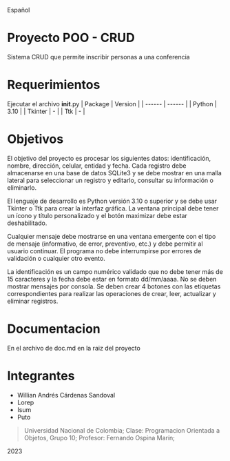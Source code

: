 Español

# Proyecto POO - CRUD
Sistema CRUD que permite inscribir personas a una conferencia

# Requerimientos
Ejecutar el archivo __init__.py
| Package | Version |
| ------ | ------ |
| Python | 3.10 |
| Tkinter | - |
| Ttk | - |


# Objetivos
El objetivo del proyecto es procesar los siguientes datos: identificación, nombre, dirección, celular, entidad y fecha. Cada registro debe almacenarse en una base de datos SQLite3 y se debe mostrar en una malla lateral para seleccionar un registro y editarlo, consultar su información o eliminarlo.

El lenguaje de desarrollo es Python versión 3.10 o superior y se debe usar Tkinter o Ttk para crear la interfaz gráfica. La ventana principal debe tener un ícono y título personalizado y el botón maximizar debe estar deshabilitado.

Cualquier mensaje debe mostrarse en una ventana emergente con el tipo de mensaje (informativo, de error, preventivo, etc.) y debe permitir al usuario continuar. El programa no debe interrumpirse por errores de validación o cualquier otro evento.

La identificación es un campo numérico validado que no debe tener más de 15 caracteres y la fecha debe estar en formato dd/mm/aaaa. No se deben mostrar mensajes por consola. Se deben crear 4 botones con las etiquetas correspondientes para realizar las operaciones de crear, leer, actualizar y eliminar registros.


# Documentacion
En el archivo de doc.md en la raiz del proyecto

# Integrantes
- Willian Andrés Cárdenas Sandoval
- Lorep
- Isum
- Puto

> Universidad Nacional de Colombia;
> Clase: Programacion Orientada a Objetos, Grupo 10;
> Profesor: Fernando Ospina Marín;

2023

